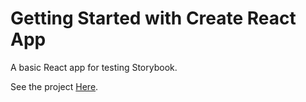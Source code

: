 # Getting Started with Create React App

A basic React app for testing Storybook.

See the project [Here](https://620454a2bba3ef003cacff50-yqhbfgsvkz.chromatic.com).

